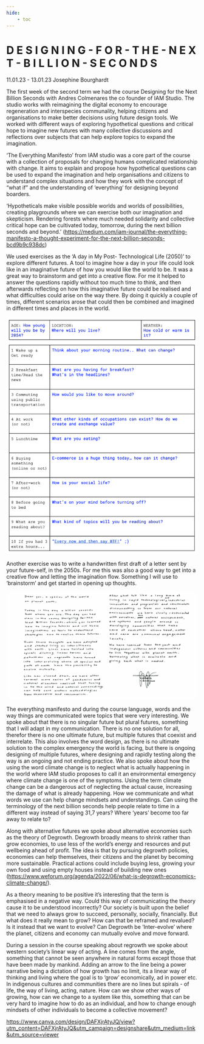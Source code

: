 ```yaml
---
hide:
    - toc
---
```


# D E S I G N I N G - F O R - T H E - N E X T - B I L L I O N - S E C O N D S 

11.01.23 - 13.01.23
Josephine Bourghardt

The first week of the second term we had the course Designing for the Next Billion Seconds with Andres Colmenares the co founder of IAM Studio. The studio works with reimagining the digital economy to encourage regeneration and interspecies communality, helping citizens and organisations to make better decisions using future design tools. We worked with different ways of exploring hypothetical questions and critical hope to imagine new futures with many collective discussions and reflections over subjects that can help explore topics to expand the imagination.

‘The Everything Manifesto’ from IAM studio was a core part of the course with a collection of proposals for changing humans complicated relationship with change. It aims to explain and propose how hypothetical questions can be used to expand the imagination and help organisations and citizens to understand complex situations and how they work with the concept of “what if” and the understanding of ‘everything’  for designing beyond boarders. 

‘Hypotheticals make visible possible worlds and worlds of possibilities, creating playgrounds where we can exercise both our imagination and skepticism. Rendering forests where much needed solidarity and collective critical hope can be cultivated today, tomorrow, during the next billion seconds and beyond.’
(https://medium.com/iam-journal/the-everything-manifesto-a-thought-experiment-for-the-next-billion-seconds-bcd9b9c938dc)

We used exercises as the ‘A day in My Post- Technological Life (2050)’ to explore different futures. A tool to imagine how a day in your life could look like in an imaginative future of how you would like the world to be. It was a great way to brainstorm and get into a creative flow. For me it helped to answer the questions rapidly without too much time to think, and then afterwards reflecting on how this imaginative future could be realised and what difficulties could arise on the way there. By doing it quickly a couple of times, different scenarios arose that could then be combined and imagined in different times and places in the world. 

![](../images/BillionSeconds/posttechlife.png)

Another exercise was to write a handwritten first draft of a letter sent by your future-self, in the 2050s. For me this was also a good way to get into a creative flow and letting the imagination flow. Something I will use to ‘brainstorm’ and get started in opening up thoughts. 

![](../images/BillionSeconds/letter.jpg)

The everything manifesto and during the course language, words and the way things are communicated were topics that were very interesting. We spoke about that there is no singular future but plural futures, something that I will adapt in my communication. There is no one solution for all, therefor there is no one ultimate future, but multiple futures that coexist and interrelate. This also involves the word design, as there is no ultimate solution to the complex emergency the world is facing, but there is ongoing designing of multiple futures, where designing and rapidly testing along the way is an ongoing and not ending practice. We also spoke about how the using the word climate change is to neglect what is actually happening in the world where IAM studio proposes to call it an environmental emergency where climate change is one of the symptoms. Using the term climate change can be a dangerous act of neglecting the actual cause, increasing the damage of what is already happening. How we communicate and what words we use can help change mindsets and understandings. Can using the terminology of the next billion seconds help people relate to time in a different way instead of saying 31,7 years? Where ‘years’ become too far away to relate to?

Along with alternative futures we spoke about alternative economies such as the theory of Degrowth. Degrowth broadly means to shrink rather than grow economies, to use less of the world’s energy and resources and put wellbeing ahead of profit. The idea is that by pursuing degrowth policies, economies can help themselves, their citizens and the planet by becoming more sustainable. Practical actions could include buying less, growing your own food and using empty houses instead of building new ones (https://www.weforum.org/agenda/2022/06/what-is-degrowth-economics-climate-change/). 

As a theory meaning to be positive it’s interesting that the term is emphasised in a negative way. Could this way of communicating the theory cause it to be understood incorrectly? Our society is built upon the belief that we need to always grow to succeed, personally, socially, financially. But what does it really mean to grow? How can that be reframed and revalued? Is it instead that we want to evolve? Can Degrowth be ‘Inter-evolve’ where the planet, citizens and economy can mutually evolve and move forward. 

During a session in the course speaking about regrowth we spoke about western society’s linear way of acting. A line comes from the angle, something that cannot be seen anywhere in natural forms except those that have been made by mankind. Adding an arrow to the line being a power narrative being a dictation of how growth has no limit, its a linear way of thinking and living where the goal is to ‘grow’ economically, ad in power etc. In indigenous cultures and communities there are no lines but spirals - of life, the way of living, acting, nature. How can we show other ways of growing, how can we change to a system like this, something that can be very hard to imagine how to do as an individual, and how to change enough mindsets of other individuals to become a collective movement?

https://www.canva.com/design/DAFXjrAtyJQ/view?utm_content=DAFXjrAtyJQ&utm_campaign=designshare&utm_medium=link&utm_source=viewer 
